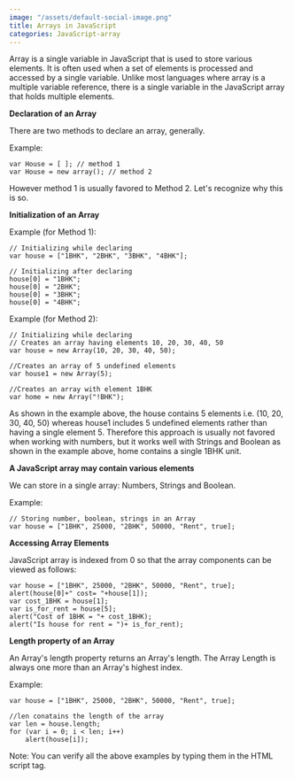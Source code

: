 ```yaml
---
image: "/assets/default-social-image.png"
title: Arrays in JavaScript
categories: JavaScript-array
---
```


Array is a single variable in JavaScript that is used to store various elements. It is often used when a set of elements is processed and accessed by a single variable. Unlike most languages where array is a multiple variable reference, there is a single variable in the JavaScript array that holds multiple elements.

**Declaration of an Array**

There are two methods to declare an array, generally.

Example:

```
var House = [ ]; // method 1
var House = new array(); // method 2
```

However method 1 is usually favored to Method 2. Let's recognize why this is so.

**Initialization of an Array**

Example (for Method 1):

```
// Initializing while declaring 
var house = ["1BHK", "2BHK", "3BHK", "4BHK"]; 
  
// Initializing after declaring 
house[0] = "1BHK";   
house[0] = "2BHK"; 
house[0] = "3BHK"; 
house[0] = "4BHK"; 
```

Example (for Method 2):

```
// Initializing while declaring 
// Creates an array having elements 10, 20, 30, 40, 50 
var house = new Array(10, 20, 30, 40, 50); 
  
//Creates an array of 5 undefined elements 
var house1 = new Array(5); 
  
//Creates an array with element 1BHK 
var home = new Array("!BHK"); 
```

As shown in the example above, the house contains 5 elements i.e. (10, 20, 30, 40, 50) whereas house1 includes 5 undefined elements rather than having a single element 5. Therefore this approach is usually not favored when working with numbers, but it works well with Strings and Boolean as shown in the example above, home contains a single 1BHK unit.

**A JavaScript array may contain various elements**

We can store in a single array: Numbers, Strings and Boolean.

Example:

```
// Storing number, boolean, strings in an Array 
var house = ["1BHK", 25000, "2BHK", 50000, "Rent", true]; 
```

**Accessing Array Elements**

JavaScript array is indexed from 0 so that the array components can be viewed as follows:

```
var house = ["1BHK", 25000, "2BHK", 50000, "Rent", true]; 
alert(house[0]+" cost= "+house[1]); 
var cost_1BHK = house[1]; 
var is_for_rent = house[5]; 
alert("Cost of 1BHK = "+ cost_1BHK); 
alert("Is house for rent = ")+ is_for_rent); 
```

**Length property of an Array**

An Array's length property returns an Array's length. The Array Length is always one more than an Array's highest index.

Example:

```
var house = ["1BHK", 25000, "2BHK", 50000, "Rent", true]; 
  
//len conatains the length of the array 
var len = house.length; 
for (var i = 0; i < len; i++) 
    alert(house[i]); 
```

Note: You can verify all the above examples by typing them in the HTML script tag.